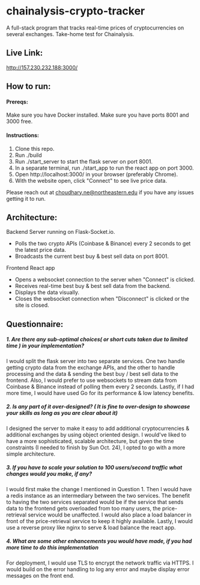 # chainalysis-crypto-tracker
A full-stack program that tracks real-time prices of cryptocurrencies on several exchanges. Take-home test for Chainalysis. 

## Live Link: 
http://157.230.232.188:3000/


## How to run: 
#### Prereqs:
Make sure you have Docker installed. 
Make sure you have ports 8001 and 3000 free.

#### Instructions: 
1. Clone this repo. 
2. Run ./build
3. Run ./start_server to start the flask server on port 8001. 
4. In a separate terminal, run ./start_app to run the react app on port 3000. 
5. Open http://localhost:3000/ in your browser (preferably Chrome). 
6. With the website open, click "Connect" to see live price data. 

Please reach out at choudhary.ne@northeastern.edu if you have any issues getting it to run. 

## Architecture: 
Backend Server running on Flask-Socket.io. 
- Polls the two crypto APIs (Coinbase & Binance) every 2 seconds to get the latest price data. 
- Broadcasts the current best buy & best sell data on port 8001. 

Frontend React app
- Opens a websocket connection to the server when "Connect" is clicked. 
- Receives real-time best buy & best sell data from the backend. 
- Displays the data visually. 
- Closes the websocket connection when "Disconnect" is clicked or the site is closed. 

## Questionnaire:
##### 1. Are there any sub-optimal choices( or short cuts taken due to limited time ) in your implementation?
I would split the flask server into two separate services. One two handle getting crypto data from the exchange APIs, and the other to handle processing and the data & sending the best buy / best sell data to the frontend. 
Also, I would prefer to use websockets to stream data from Coinbase & Binance instead of polling them every 2 seconds. 
Lastly, if I had more time, I would have used Go for its performance & low latency benefits.  

##### 2. Is any part of it over-designed? ( It is fine to over-design to showcase your skills as long as you are clear about it)
I designed the server to make it easy to add additional cryptocurrencies & additional exchanges by using object oriented design. 
I would've liked to have a more sophisticated, scalable architecture, but given the time constraints (I needed to finish by Sun Oct. 24), I opted to go with a more simple architecture. 

##### 3. If you have to scale your solution to 100 users/second traffic what changes would you make, if any?
I would first make the change I mentioned in Question 1. Then I would have a redis instance as an intermediary between the two services. The benefit to having the two services separated would be if the service that sends data to the frontend gets overloaded from too many users, the price-retrieval service would be unaffected. 
I would also place a load balancer in front of the price-retrieval service to keep it highly available. 
Lastly, I would use a reverse proxy like nginx to serve & load balance the react app. 

##### 4. What are some other enhancements you would have made, if you had more time to do this implementation
For deployment, I would use TLS to encrypt the network traffic via HTTPS. 
I would build on the error handling to log any error and maybe display error messages on the front end. 